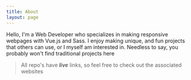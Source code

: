 ```yaml
---
title: About
layout: page
---
```


Hello, I'm a Web Developer who specializes in making responsive webpages with Vue.js and Sass. I enjoy making unique, and fun projects that others can use, or I myself am interested in. Needless to say, you probably won't find traditional projects here
>All repo's have ***live*** links, so feel free to check out the associated websites
